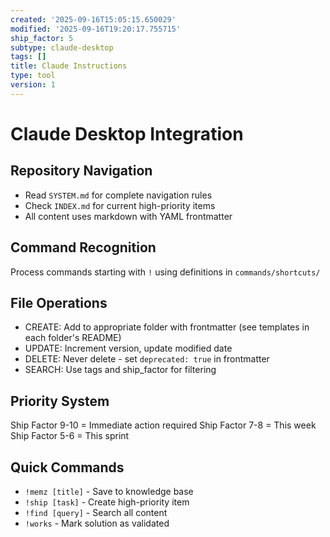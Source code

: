 ```yaml
---
created: '2025-09-16T15:05:15.650029'
modified: '2025-09-16T19:20:17.755715'
ship_factor: 5
subtype: claude-desktop
tags: []
title: Claude Instructions
type: tool
version: 1
---
```


# Claude Desktop Integration

## Repository Navigation
- Read `SYSTEM.md` for complete navigation rules
- Check `INDEX.md` for current high-priority items
- All content uses markdown with YAML frontmatter

## Command Recognition
Process commands starting with `!` using definitions in `commands/shortcuts/`

## File Operations
- CREATE: Add to appropriate folder with frontmatter (see templates in each folder's README)
- UPDATE: Increment version, update modified date
- DELETE: Never delete - set `deprecated: true` in frontmatter
- SEARCH: Use tags and ship_factor for filtering

## Priority System
Ship Factor 9-10 = Immediate action required
Ship Factor 7-8 = This week
Ship Factor 5-6 = This sprint

## Quick Commands
- `!memz [title]` - Save to knowledge base
- `!ship [task]` - Create high-priority item
- `!find [query]` - Search all content
- `!works` - Mark solution as validated